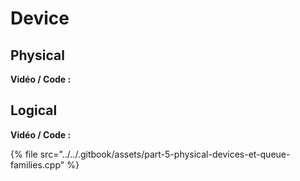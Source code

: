 # Device

## Physical



**Vidéo / Code :**

## Logical



**Vidéo / Code :**

{% file src="../../.gitbook/assets/part-5-physical-devices-et-queue-families.cpp" %}

